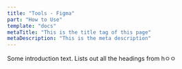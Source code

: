 ```yaml
---
title: "Tools - Figma"
part: "How to Use"
template: "docs"
metaTitle: "This is the title tag of this page"
metaDescription: "This is the meta description"
---
```


Some introduction text. Lists out all the headings from hㅇㅇ